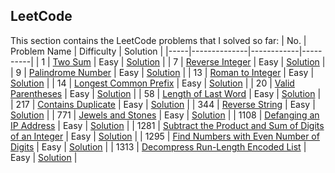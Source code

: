 ## LeetCode
This section contains the LeetCode problems that I solved so far:
| No. | Problem Name | Difficulty | Solution |
|-----|--------------|------------|----------|
| 1 | [Two Sum](https://leetcode.com/problems/two-sum/) | Easy | [Solution](LeetCode/dotnet/0001) |
| 7 | [Reverse Integer](https://leetcode.com/problems/reverse-integer) | Easy | [Solution](LeetCode/dotnet/0007) |
| 9 | [Palindrome Number](https://leetcode.com/problems/palindrome-number) | Easy | [Solution](LeetCode/dotnet/0009) |
| 13 | [Roman to Integer](https://leetcode.com/problems/roman-to-integer) | Easy | [Solution](LeetCode/dotnet/0013) |
| 14 | [Longest Common Prefix](https://leetcode.com/problems/longest-common-prefix) | Easy | [Solution](LeetCode/dotnet/0014) |
| 20 | [Valid Parentheses](https://leetcode.com/problems/valid-parentheses) | Easy | [Solution](LeetCode/dotnet/0020) |
| 58 | [Length of Last Word](https://leetcode.com/problems/length-of-last-word) | Easy | [Solution](LeetCode/dotnet/0058) |
| 217 | [Contains Duplicate](https://leetcode.com/problems/contains-duplicate) | Easy | [Solution](LeetCode/dotnet/0217) |
| 344 | [Reverse String](https://leetcode.com/problems/reverse-string) | Easy | [Solution](LeetCode/dotnet/0344) |
| 771 | [Jewels and Stones](https://leetcode.com/problems/jewels-and-stones) | Easy | [Solution](LeetCode/dotnet/0771) |
| 1108 | [Defanging an IP Address](https://leetcode.com/problems/defanging-an-ip-address) | Easy | [Solution](LeetCode/dotnet/1108) |
| 1281 | [Subtract the Product and Sum of Digits of an Integer](https://leetcode.com/problems/subtract-the-product-and-sum-of-digits-of-an-integer) | Easy | [Solution](LeetCode/dotnet/1281) |
| 1295 | [Find Numbers with Even Number of Digits](https://leetcode.com/problems/find-numbers-with-even-number-of-digits) | Easy | [Solution](LeetCode/dotnet/1295) |
| 1313 | [Decompress Run-Length Encoded List](https://leetcode.com/problems/decompress-run-length-encoded-list) | Easy | [Solution](LeetCode/dotnet/1313) |